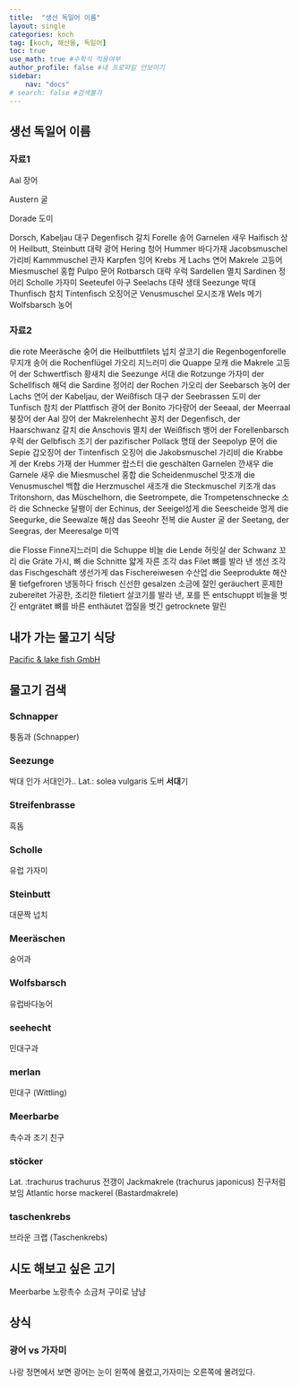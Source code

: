```yaml
---
title:  "생선 독일어 이름"
layout: single
categories: koch
tag: [koch, 해산물, 독일어]
toc: true
use_math: true #수학식 적용여부
author_profile: false #내 프로파일 안보이기
sidebar:
    nav: "docs" 
# search: false #검색불가
---
```


## 생선 독일어 이름
### 자료1
Aal 장어

Austern 굴

Dorade 도미

Dorsch, Kabeljau 대구
Degenfisch 갈치
Forelle 송어
Garnelen 새우
Haifisch 상어
Heilbutt, Steinbutt  대략 광어
Hering 청어
Hummer  바다가재
Jacobsmuschel 가리비
Kammmuschel 관자
Karpfen 잉어
Krebs 게
Lachs 연어
Makrele 고등어
Miesmuschel 홍합
Pulpo 문어
Rotbarsch  대략 우럭
Sardellen 멸치
Sardinen 정어리
Scholle  가자미
Seeteufel  아구
Seelachs  대략 생태
Seezunge 박대
Thunfisch 참치
Tintenfisch 오징어군
Venusmuschel 모시조개
Wels 메기
Wolfsbarsch 농어
### 자료2
die rote Meeräsche 숭어
die Heilbuttfilets 넙치 살코기
die Regenbogenforelle 무지개 송어
die Rochenflügel 가오리 지느러미
die Quappe 모캐
die Makrele 고등어
der Schwertfisch 황새치
die Seezunge 서대
die Rotzunge 가자미
der Schellfisch 해덕
die Sardine 정어리
der Rochen 가오리
der Seebarsch 농어
der Lachs 연어
der Kabeljau, der Weißfisch 대구
der Seebrassen 도미
der Tunfisch 참치
der Plattfisch 광어
der Bonito 가다랑어
der Seeaal, der Meerraal 붕장어
der Aal 장어
der Makrelenhecht 꽁치
der Degenfisch, der Haarschwanz 갈치
die Anschovis 멸치
der Weißfisch 뱅어
der Forellenbarsch 우럭
der Gelbfisch 조기
der pazifischer Pollack 명태
der Seepolyp 문어
die Sepie 갑오징어
der Tintenfisch 오징어
die Jakobsmuschel 가리비
die Krabbe 게
der Krebs 가재
der Hummer 랍스터
die geschälten Garnelen 깐새우
die Garnele 새우
die Miesmuschel 홍합
die Scheidenmuschel 맛조개
die Venusmuschel 백합
die Herzmuschel 새조개
die Steckmuschel 키조개
das Tritonshorn, das Müschelhorn, die Seetrompete, die Trompetenschnecke 소라
die Schnecke 달팽이
der Echinus, der Seeigel성게
die Seescheide 멍게
die Seegurke, die Seewalze 해삼
das Seeohr 전복
die Auster 굴
der Seetang, der Seegras, der Meeresalge 미역

die Flosse Finne지느러미
die Schuppe 비늘
die Lende 허릿살
der Schwanz 꼬리
die Gräte 가시, 뼈
die Schnitte 얇게 자른 조각
das Filet 뼈를 발라 낸 생선 조각
das Fischgeschäft 생선가게
das Fischereiwesen  수산업
die Seeprodukte 해산물
tiefgefroren 냉동하다
frisch 신선한
gesalzen 소금에 절인
geräuchert 훈제한
zubereitet 가공한, 조리한
filetiert 살코기를 발라 낸, 포를 뜬
entschuppt 비늘을 벗긴
entgrätet 뼈를 바른
enthäutet 껍질을 벗긴
getrocknete 말린

## 내가 가는 물고기 식당
[Pacific & lake fish GmbH](http://pacificseefisch.de/)

## 물고기 검색
### Schnapper
퉁돔과 (Schnapper)
### Seezunge
박대 인가 서대인가..
Lat.: solea vulgaris
도버 **서대**기
### Streifenbrasse
흑돔
### Scholle
유럽 가자미
### Steinbutt
대문짝 넙치
### Meeräschen
숭어과
### Wolfsbarsch
유럽바다농어
### seehecht
민대구과
### merlan
민대구 (Wittling)
### Meerbarbe
촉수과
조기 친구
### stöcker
Lat. :trachurus trachurus 
전갱이 Jackmakrele (trachurus japonicus) 친구처럼 보임 
Atlantic horse mackerel (Bastardmakrele)
### taschenkrebs
브라운 크랩 (Taschenkrebs)

## 시도 해보고 싶은 고기

Meerbarbe 노랑촉수 소금처 구이로 냠냠

## 상식
### 광어 vs 가자미
나랑 정면에서 보면 광어는 눈이 왼쪽에 몰렸고,가자미는 오른쪽에 몰려있다.